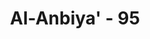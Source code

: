 ---
title: "Al-Anbiya' - 95"
no: 95
arabic_no: ٩٥
ayah: وَحَرَامٌ عَلٰى قَرْيَةٍ اَهْلَكْنٰهَآ اَنَّهُمْ لَا يَرْجِعُوْنَ 
translation: "Dan tidak mungkin bagi (penduduk) suatu negeri yang telah Kami binasakan, bahwa mereka tidak akan kembali (kepada Kami)."
tafsir: "Pada ayat ini dijelaskan bahwa tidak mungkinlah bagi penduduk suatu negeri yang telah dibinasakan dengan azab-Nya, bahwa mereka tidak akan kembali kepada-Nya.\n\nMaksudnya, kaum yang ingkar dan kafir itu, walaupun sudah dibinasakan dengan azab yang berat di dunia, namun mereka pasti akan kembali kepada Allah di akhirat kelak, lalu dihisab semua amalannya, dan diberi balasan yang setimpal."
---